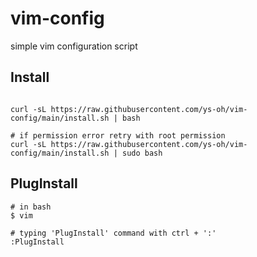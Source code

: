 # vim-config

simple vim configuration script

## Install

```shell

curl -sL https://raw.githubusercontent.com/ys-oh/vim-config/main/install.sh | bash

# if permission error retry with root permission
curl -sL https://raw.githubusercontent.com/ys-oh/vim-config/main/install.sh | sudo bash

```

## PlugInstall

```
# in bash
$ vim

# typing 'PlugInstall' command with ctrl + ':'
:PlugInstall
```
